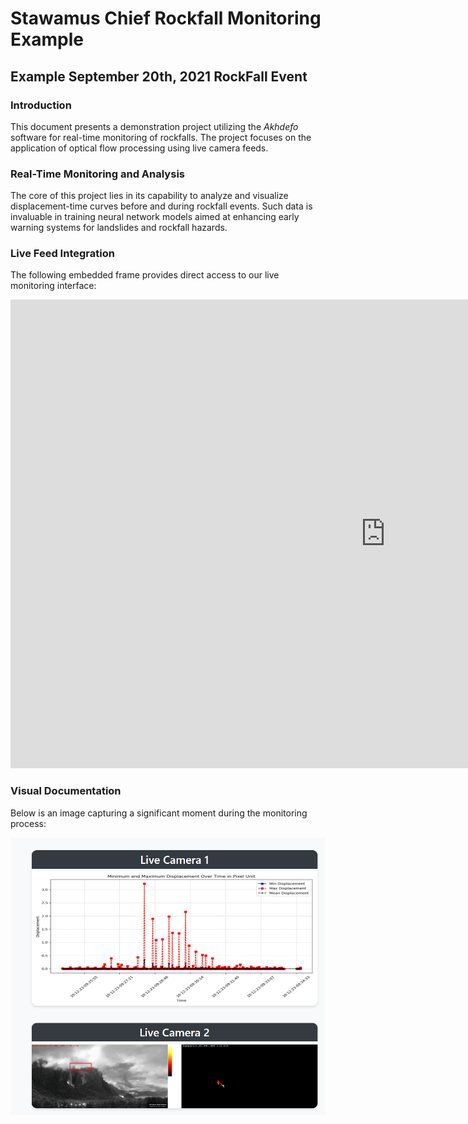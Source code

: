 # Stawamus Chief Rockfall Monitoring Example

## Example September 20th, 2021 RockFall Event

### Introduction
This document presents a demonstration project utilizing the *Akhdefo* software for real-time monitoring of rockfalls. The project focuses on the application of optical flow processing using live camera feeds.

### Real-Time Monitoring and Analysis
The core of this project lies in its capability to analyze and visualize displacement-time curves before and during rockfall events. Such data is invaluable in training neural network models aimed at enhancing early warning systems for landslides and rockfall hazards.

### Live Feed Integration
The following embedded frame provides direct access to our live monitoring interface:

<iframe
    width="1200"
    height="750"
    src="https://vervet-relaxed-vulture.ngrok-free.app/"
    frameborder="0"
    allowfullscreen
></iframe>

### Visual Documentation
Below is an image capturing a significant moment during the monitoring process:

![Rockfall at Stawamus Chief](./_static/shot_squamish.png "Rockfall captured on September 20th, 2021")
